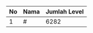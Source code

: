 | No | Nama            | Jumlah Level |
|----|-----------------|--------------|
| 1  | #    |    6282        |
